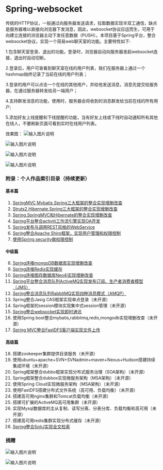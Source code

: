 # Spring-websocket
  传统的HTTP协议，一般通过向服务器发送请求，拉取数据实现半双工通信，缺点是服务器难以直接向浏览器下发消息，因此，websocket协议应运而生，可用于向建立连接的浏览器主动下发任意数据（PUSH）。本项目基于Spring平台，整合websocket协议，实现一个简易web聊天室的功能。主要特性如下:
  
  1.包含聊天室登录、退出的功能。登录时，浏览器自动向服务器发起websocket连接，退出时自动切断。
  
  2.登录后，用户可查看到聊天室在线的用户列表，我们在服务器上通过一个hashmap始终记录了当前在线的用户列表；

  3.登录的用户可以点击一个在线的其他用户，并给他发送消息，消息先提交给服务器，在通过服务器转发给另一端用户；
  
  4.支持群发消息的功能，使用时，服务器会将收到的消息群发给当前在线的所有用户;
  
  5.添加好友上线提醒和下线提醒的功能，当有好友上线或下线时自动通知所有其他在线人，不要刷新页面可看到实时在线用户列表。
  
  效果图：
  ![输入图片说明](http://git.oschina.net/uploads/images/2016/1121/155000_fbd7a93b_1110335.jpeg "在这里输入图片标题")
   
![输入图片说明](http://git.oschina.net/uploads/images/2016/1121/155008_ad2d6e7a_1110335.jpeg "在这里输入图片标题")

![输入图片说明](http://git.oschina.net/uploads/images/2016/1121/155016_df4cf908_1110335.jpeg "在这里输入图片标题")

![输入图片说明](http://git.oschina.net/uploads/images/2016/1121/155029_5e3afabc_1110335.jpeg "在这里输入图片标题")

### 附录：个人作品索引目录（持续更新）

#### 基本篇

1. [SpringMVC,Mybatis,Spring三大框架的整合实现增删改查](https://gitee.com/shenzhanwang/SSM)
2. [Struts2,Hibernate,Spring三大框架的整合实现增删改查](https://gitee.com/shenzhanwang/S2SH)
3. [Spring,SpringMVC和Hibernate的整合实现增删改查](https://gitee.com/shenzhanwang/SSH)
4. [Spring平台整合activiti工作流引擎实现OA开发](https://gitee.com/shenzhanwang/Spring-activiti)
5. [Spring发布与调用REST风格的WebService](https://gitee.com/shenzhanwang/Spring-REST)
6. [Spring整合Apache Shiro框架，实现用户管理和权限控制](https://gitee.com/shenzhanwang/Spring-shiro)
7. [使用Spring security做权限控制](https://gitee.com/shenzhanwang/spring-security-demo)

#### 中级篇

8. [Spring连接mongoDB数据库实现增删改查](https://gitee.com/shenzhanwang/Spring-mongoDB)
9. [Spring连接Redis实现缓存](https://gitee.com/shenzhanwang/Spring-redis)
10. [Spring连接图存数据库Neo4j实现增删改查](https://gitee.com/shenzhanwang/Spring-neo4j)
11. [Spring平台整合消息队列ActiveMQ实现发布订阅、生产者消费者模型（JMS）](https://gitee.com/shenzhanwang/Spring-activeMQ)
12. [Spring整合消息队列RabbitMQ实现四种消息模式（AMQP）](https://gitee.com/shenzhanwang/Spring-rabbitMQ)
13. Spring整合Jasig CAS框架实现单点登录（未开源）
14. Spring框架的session模块实现集中式session管理（未开源）
15. [Spring整合websocket实现即时通讯](https://gitee.com/shenzhanwang/Spring-websocket)
16. 使用Spring boot整合mybatis,rabbitmq,redis,mongodb实现增删改查（未开源）
17. [Spring MVC整合FastDFS客户端实现文件上传](https://gitee.com/shenzhanwang/Spring-fastdfs)

#### 高级篇

18. 搭建zookeeper集群提供目录服务（未开源）
19. 使用ubuntu+apache+SVN+SVNadmin+maven+Nexus+Hudson搭建持续集成环境（未开源）
20. Spring框架整合dubbo框架实现分布式服务治理（SOA架构）（未开源）
21. Spring框架整合dubbox实现微服务架构（MSA架构）（未开源）
22. 使用Spring Cloud实现微服务架构（MSA架构）（未开源）
23. 使用FastDFS搭建分布式文件系统（高可用、负载均衡）（未开源）
24. 搭建高可用nginx集群和Tomcat负载均衡（未开源）
25. 搭建可扩展的ActiveMQ高可用集群（未开源）
26. 实现Mysql数据库的主从复制、读写分离、分表分库、负载均衡和高可用（未开源）
27. 搭建高可用redis集群实现分布式缓存（未开源）
28. [Spring整合SolrJ实现全文检索](https://gitee.com/shenzhanwang/Spring-solr)
### 捐赠
![输入图片说明](https://gitee.com/uploads/images/2017/1217/145453_b639d3db_1110335.png "mm_facetoface_collect_qrcode_1513493342741.png")

![输入图片说明](https://gitee.com/uploads/images/2017/1217/145502_2d4fe513_1110335.jpeg "1513493369523.jpg")
